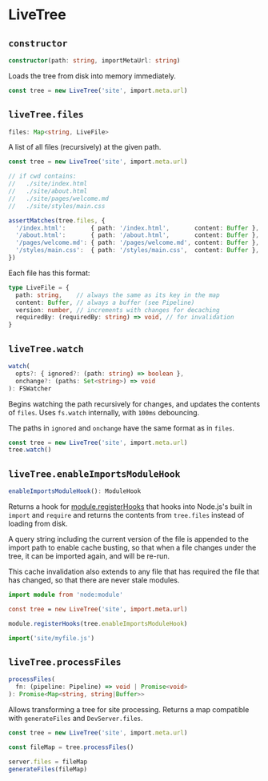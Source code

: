 # LiveTree



## `constructor`

```ts
constructor(path: string, importMetaUrl: string)
```

Loads the tree from disk into memory immediately.

```ts
const tree = new LiveTree('site', import.meta.url)
```



## `liveTree.files`

```typescript
files: Map<string, LiveFile>
```

A list of all files (recursively) at the given path.

```ts
const tree = new LiveTree('site', import.meta.url)

// if cwd contains:
//   ./site/index.html
//   ./site/about.html
//   ./site/pages/welcome.md
//   ./site/styles/main.css

assertMatches(tree.files, {
  '/index.html':       { path: '/index.html',       content: Buffer },
  '/about.html':       { path: '/about.html',       content: Buffer },
  '/pages/welcome.md': { path: '/pages/welcome.md', content: Buffer },
  '/styles/main.css':  { path: '/styles/main.css',  content: Buffer },
})
```

Each file has this format:

```ts
type LiveFile = {
  path: string,    // always the same as its key in the map
  content: Buffer, // always a buffer (see Pipeline)
  version: number, // increments with changes for decaching
  requiredBy: (requiredBy: string) => void, // for invalidation
}
```



## `liveTree.watch`

```typescript
watch(
  opts?: { ignored?: (path: string) => boolean },
  onchange?: (paths: Set<string>) => void
): FSWatcher
```

Begins watching the path recursively for changes,
and updates the contents of `files`. Uses `fs.watch`
internally, with `100ms` debouncing.

The paths in `ignored` and `onchange` have
the same format as in `files`.

```ts
const tree = new LiveTree('site', import.meta.url)
tree.watch()
```



## `liveTree.enableImportsModuleHook`

```typescript
enableImportsModuleHook(): ModuleHook
```

Returns a hook for [module.registerHooks](https://nodejs.org/api/module.html#moduleregisterhooksoptions)
that hooks into Node.js's built in `import` and `require`
and returns the contents from `tree.files` instead of
loading from disk.

A query string including the current version of the file
is appended to the import path to enable cache busting,
so that when a file changes under the tree, it can be
imported again, and will be re-run.

This cache invalidation also extends to any file that
has required the file that has changed, so that there
are never stale modules.

```ts
import module from 'node:module'

const tree = new LiveTree('site', import.meta.url)

module.registerHooks(tree.enableImportsModuleHook)

import('site/myfile.js')
```



## `liveTree.processFiles`

```typescript
processFiles(
  fn: (pipeline: Pipeline) => void | Promise<void>
): Promise<Map<string, string|Buffer>>
```

Allows transforming a tree for site processing. Returns
a map compatible with `generateFiles` and `DevServer.files`.

```ts
const tree = new LiveTree('site', import.meta.url)

const fileMap = tree.processFiles()

server.files = fileMap
generateFiles(fileMap)
```
